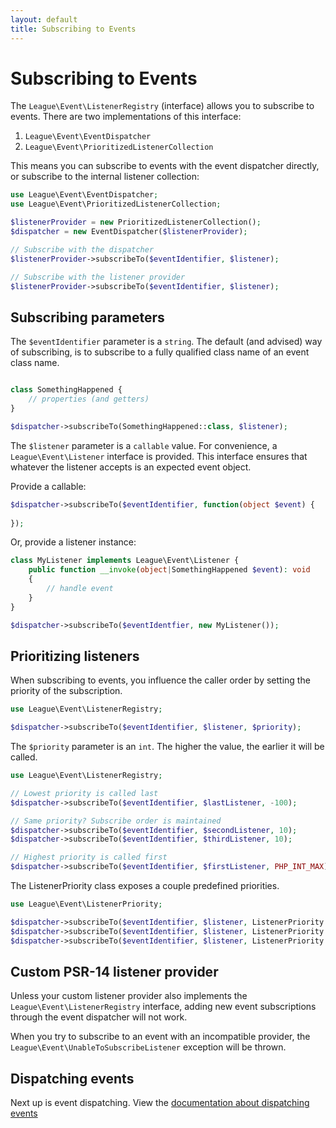 ```yaml
---
layout: default
title: Subscribing to Events
---
```


# Subscribing to Events

The `League\Event\ListenerRegistry` (interface) allows you to subscribe to
events. There are two implementations of this interface:

1. `League\Event\EventDispatcher`
2. `League\Event\PrioritizedListenerCollection`

This means you can subscribe to events with the event dispatcher directly, or
subscribe to the internal listener collection:

```php
use League\Event\EventDispatcher;
use League\Event\PrioritizedListenerCollection;

$listenerProvider = new PrioritizedListenerCollection();
$dispatcher = new EventDispatcher($listenerProvider);

// Subscribe with the dispatcher
$listenerProvider->subscribeTo($eventIdentifier, $listener);

// Subscribe with the listener provider
$listenerProvider->subscribeTo($eventIdentifier, $listener);
```

## Subscribing parameters

The `$eventIdentifier` parameter is a `string`. The default (and advised) way of
subscribing, is to subscribe to a fully qualified class name of an event class name.

```php

class SomethingHappened {
    // properties (and getters)
}

$dispatcher->subscribeTo(SomethingHappened::class, $listener);
```

The `$listener` parameter is a `callable` value. For convenience, a 
`League\Event\Listener` interface is provided. This interface ensures 
that whatever the listener accepts is an expected event object.

Provide a callable:

```php
$dispatcher->subscribeTo($eventIdentifier, function(object $event) {
    
});
```

Or, provide a listener instance:

```php
class MyListener implements League\Event\Listener {
    public function __invoke(object|SomethingHappened $event): void
    {
        // handle event
    }
}

$dispatcher->subscribeTo($eventIdentfier, new MyListener());
```

## Prioritizing listeners

When subscribing to events, you influence the caller order by setting
the priority of the subscription.

```php
use League\Event\ListenerRegistry;

$dispatcher->subscribeTo($eventIdentifier, $listener, $priority);
```

The `$priority` parameter is an `int`. The higher the value, the earlier
it will be called.

```php
use League\Event\ListenerRegistry;

// Lowest priority is called last
$dispatcher->subscribeTo($eventIdentifier, $lastListener, -100);

// Same priority? Subscribe order is maintained
$dispatcher->subscribeTo($eventIdentifier, $secondListener, 10);
$dispatcher->subscribeTo($eventIdentifier, $thirdListener, 10);

// Highest priority is called first
$dispatcher->subscribeTo($eventIdentifier, $firstListener, PHP_INT_MAX);
```

The ListenerPriority class exposes a couple predefined priorities.

```php
use League\Event\ListenerPriority;

$dispatcher->subscribeTo($eventIdentifier, $listener, ListenerPriority::HIGH);
$dispatcher->subscribeTo($eventIdentifier, $listener, ListenerPriority::NORMAL);
$dispatcher->subscribeTo($eventIdentifier, $listener, ListenerPriority::LOW);
```


## Custom PSR-14 listener provider

Unless your custom listener provider also implements the `League\Event\ListenerRegistry`
interface, adding new event subscriptions through the event dispatcher will not work.

When you try to subscribe to an event with an incompatible provider, the
`League\Event\UnableToSubscribeListener` exception will be thrown.

## Dispatching events

Next up is event dispatching. View the [documentation about dispatching events](/3.0/usage/dispatching-events/)
